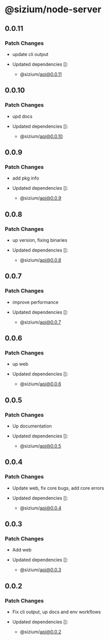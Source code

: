 # @sizium/node-server

## 0.0.11

### Patch Changes

- update cli output

- Updated dependencies []:
  - @sizium/api@0.0.11

## 0.0.10

### Patch Changes

- upd docs

- Updated dependencies []:
  - @sizium/api@0.0.10

## 0.0.9

### Patch Changes

- add pkg info

- Updated dependencies []:
  - @sizium/api@0.0.9

## 0.0.8

### Patch Changes

- up version, fixing binaries

- Updated dependencies []:
  - @sizium/api@0.0.8

## 0.0.7

### Patch Changes

- improve performance

- Updated dependencies []:
  - @sizium/api@0.0.7

## 0.0.6

### Patch Changes

- up web

- Updated dependencies []:
  - @sizium/api@0.0.6

## 0.0.5

### Patch Changes

- Up documentation

- Updated dependencies []:
  - @sizium/api@0.0.5

## 0.0.4

### Patch Changes

- Update web, fix core bugs, add core errors

- Updated dependencies []:
  - @sizium/api@0.0.4

## 0.0.3

### Patch Changes

- Add web

- Updated dependencies []:
  - @sizium/api@0.0.3

## 0.0.2

### Patch Changes

- Fix cli output, up docs and env workflows

- Updated dependencies []:
  - @sizium/api@0.0.2
